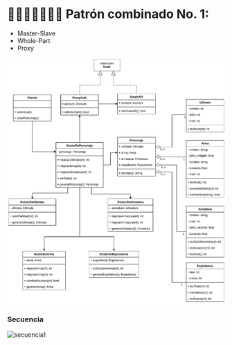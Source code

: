 # 🧝🏼🧙🏽‍♀️🧛🏻 Patrón combinado No. 1:
- Master-Slave
- Whole-Part
- Proxy

![image1](https://raw.githubusercontent.com/TanZng/patrones-combinados/main/1-Patron/diagramas/1PatronCombinado.jpg)

### Secuencia

![secuencia1](https://raw.githubusercontent.com/TanZng/patrones-combinados/main/1-Patron/diagramas/1DiagramaSecuencia-P%C3%A1gina-1.jpg)
